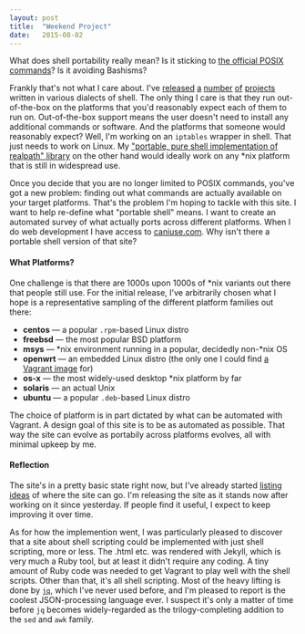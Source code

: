 ```yaml
---
layout: post
title:  "Weekend Project"
date:   2015-08-02
---
```


What does shell portability really mean?  Is it sticking to [the official POSIX commands](http://shellhaters.org/)?  Is it avoiding Bashisms?

Frankly that's not what I care about.  I've [released][jumpapp] [a][luks-mount] [number][shpy]
[of][sslfie] [projects][vim-dwiw2015] written in various dialects of shell.  The only thing I care
is that they run out-of-the-box on the platforms that you'd reasonably expect each of them to run on.
Out-of-the-box support means the user doesn't need to install any additional commands or
software.  And the platforms that someone would reasonably expect?  Well, I'm working on an
`iptables` wrapper in shell.  That just needs to work on Linux.  My ["portable, pure shell
implementation of realpath" library][sh-realpath] on the other hand would ideally work on any \*nix
platform that is still in widespread use.

Once you decide that you are no longer limited to POSIX commands, you've got a new problem:
finding out what commands are actually available on your target platforms.  That's the problem I'm
hoping to tackle with this site.  I want to help re-define what "portable shell" means.  I want to
create an automated survey of what actually ports across different platforms.  When I do web
development I have access to [caniuse.com](http://caniuse.com/).  Why isn't there a portable
shell version of that site?

#### What Platforms?

One challenge is that there are 1000s upon 1000s of \*nix variants out there that people still use.
For the initial release, I've arbitrarily chosen what I hope is a representative sampling of the
different platform families out there:

- __centos__ — a popular `.rpm`-based Linux distro
- __freebsd__ — the most popular BSD platform
- __msys__ — \*nix environment running in a popular, decidedly non-\*nix OS
- __openwrt__ — an embedded Linux distro (the only one I could find [a Vagrant
  image][vagrant-boxes] for)
- __os-x__ — the most widely-used desktop \*nix platform by far
- __solaris__ — an actual Unix
- __ubuntu__ — a popular `.deb`-based Linux distro

The choice of platform is in part dictated by what can be automated with Vagrant.  A design goal of
this site is to be as automated as possible.  That way the site can evolve as portabily across
platforms evolves, all with minimal upkeep by me.

#### Reflection

The site's in a pretty basic state right now, but I've already started [listing
ideas](https://github.com/mkropat/is-shell-portable/labels/enhancement) of where the site can go.
I'm releasing the site as it stands now after working on it since yesterday.  If people find it
useful, I expect to keep improving it over time.

As for how the implemention went, I was particularly pleased to discover that a site about shell
scripting could be implemented with just shell scripting, more or less.  The .html etc. was
rendered with Jekyll, which is very much a Ruby tool, but at least it didn't require any coding.  A
tiny amount of Ruby code was needed to get Vagrant to play well with the shell scripts.  Other than
that, it's all shell scripting.  Most of the heavy lifting is done by [`jq`][jq], which I've
never used before, and I'm pleased to report is the coolest JSON-processing language ever.  I
suspect it's only a matter of time before `jq` becomes widely-regarded as the trilogy-completing
addition to the `sed` and `awk` family.

[jq]: https://stedolan.github.io/jq/
[jumpapp]: https://github.com/mkropat/jumpapp
[luks-mount]: https://github.com/mkropat/luks-mount
[sdimap]: https://github.com/mkropat/standalone-dovecot-imap
[sh-realpath]: https://github.com/mkropat/sh-realpath
[shpy]: https://github.com/mkropat/shpy
[sslfie]: https://github.com/mkropat/sslfie
[vagrant-boxes]: http://www.vagrantbox.es/
[vim-dwiw2015]: https://github.com/mkropat/vim-dwiw2015
